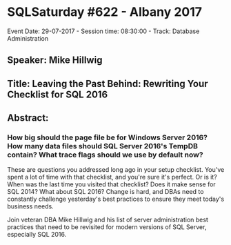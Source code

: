 # SQLSaturday #622 - Albany 2017
Event Date: 29-07-2017 - Session time: 08:30:00 - Track: Database Administration
## Speaker: Mike Hillwig
## Title: Leaving the Past Behind: Rewriting Your Checklist for SQL 2016
## Abstract:
### How big should the page file be for Windows Server 2016? How many data files should SQL Server 2016's TempDB contain? What trace flags should we use by default now?
 
These are questions you addressed long ago in your setup checklist. You've spent a lot of time with that checklist, and you're sure it's perfect. Or is it? When was the last time you visited that checklist?  Does it make sense for SQL 2014? What about SQL 2016? Change is hard, and DBAs need to constantly challenge yesterday's best practices to ensure they meet today's business needs.
 
Join veteran DBA Mike Hillwig and his list of server administration best practices that need to be revisited for modern versions of SQL Server, especially SQL 2016.
